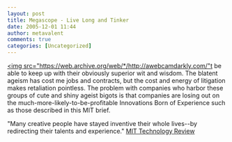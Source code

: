 ```yaml
---
layout: post
title: Megascope - Live Long and Tinker
date: 2005-12-01 11:44
author: metavalent
comments: true
categories: [Uncategorized]
---
```

<a href="http://www.technologyreview.com/BizTech/wtr_14840,295,p1.html"><img src="https://web.archive.org/web/*/http://awebcamdarkly.com/"t be able to keep up with their obviously superior wit and wisdom.  The blatent ageism has cost me jobs and contracts, but the cost and energy of litigation makes retaliation pointless.  The problem with companies who harbor these groups of cute and shiny ageist bigots is that companies are losing out on the much-more-likely-to-be-profitable Innovations Born of Experience such as those described in this MIT brief.

"Many creative people have stayed inventive their whole lives--by redirecting their talents and experience."  <a href="http://www.technologyreview.com/BizTech/wtr_14840,295,p1.html">MIT Technology Review</a>
